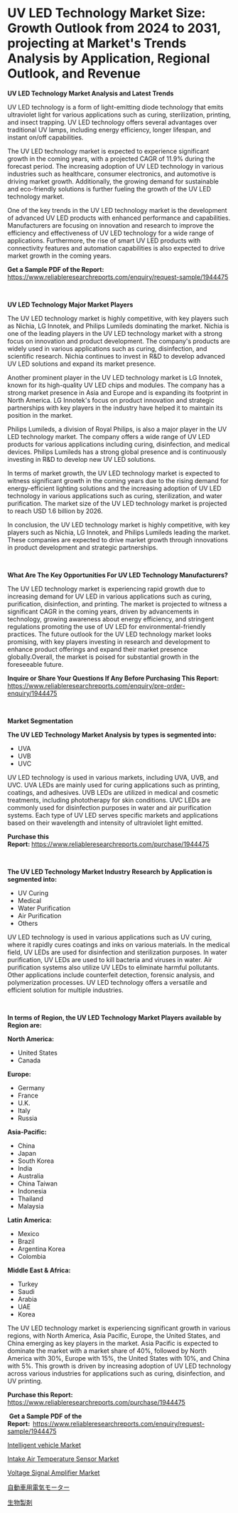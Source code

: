 <p><h1>UV LED Technology Market Size: Growth Outlook from 2024 to 2031, projecting at Market's Trends Analysis by Application, Regional Outlook, and Revenue</h1></p><p><strong>UV LED Technology Market Analysis and Latest Trends</strong></p>
<p><p>UV LED technology is a form of light-emitting diode technology that emits ultraviolet light for various applications such as curing, sterilization, printing, and insect trapping. UV LED technology offers several advantages over traditional UV lamps, including energy efficiency, longer lifespan, and instant on/off capabilities.</p><p>The UV LED technology market is expected to experience significant growth in the coming years, with a projected CAGR of 11.9% during the forecast period. The increasing adoption of UV LED technology in various industries such as healthcare, consumer electronics, and automotive is driving market growth. Additionally, the growing demand for sustainable and eco-friendly solutions is further fueling the growth of the UV LED technology market.</p><p>One of the key trends in the UV LED technology market is the development of advanced UV LED products with enhanced performance and capabilities. Manufacturers are focusing on innovation and research to improve the efficiency and effectiveness of UV LED technology for a wide range of applications. Furthermore, the rise of smart UV LED products with connectivity features and automation capabilities is also expected to drive market growth in the coming years.</p></p>
<p><strong>Get a Sample PDF of the Report:&nbsp;</strong> <a href="https://www.reliableresearchreports.com/enquiry/request-sample/1944475">https://www.reliableresearchreports.com/enquiry/request-sample/1944475</a></p>
<p>&nbsp;</p>
<p><strong>UV LED Technology Major Market Players</strong></p>
<p><p>The UV LED technology market is highly competitive, with key players such as Nichia, LG Innotek, and Philips Lumileds dominating the market. Nichia is one of the leading players in the UV LED technology market with a strong focus on innovation and product development. The company's products are widely used in various applications such as curing, disinfection, and scientific research. Nichia continues to invest in R&D to develop advanced UV LED solutions and expand its market presence.</p><p>Another prominent player in the UV LED technology market is LG Innotek, known for its high-quality UV LED chips and modules. The company has a strong market presence in Asia and Europe and is expanding its footprint in North America. LG Innotek's focus on product innovation and strategic partnerships with key players in the industry have helped it to maintain its position in the market.</p><p>Philips Lumileds, a division of Royal Philips, is also a major player in the UV LED technology market. The company offers a wide range of UV LED products for various applications including curing, disinfection, and medical devices. Philips Lumileds has a strong global presence and is continuously investing in R&D to develop new UV LED solutions.</p><p>In terms of market growth, the UV LED technology market is expected to witness significant growth in the coming years due to the rising demand for energy-efficient lighting solutions and the increasing adoption of UV LED technology in various applications such as curing, sterilization, and water purification. The market size of the UV LED technology market is projected to reach USD 1.6 billion by 2026.</p><p>In conclusion, the UV LED technology market is highly competitive, with key players such as Nichia, LG Innotek, and Philips Lumileds leading the market. These companies are expected to drive market growth through innovations in product development and strategic partnerships.</p></p>
<p>&nbsp;</p>
<p><strong>What Are The Key Opportunities For UV LED Technology Manufacturers?</strong></p>
<p><p>The UV LED technology market is experiencing rapid growth due to increasing demand for UV LED in various applications such as curing, purification, disinfection, and printing. The market is projected to witness a significant CAGR in the coming years, driven by advancements in technology, growing awareness about energy efficiency, and stringent regulations promoting the use of UV LED for environmental-friendly practices. The future outlook for the UV LED technology market looks promising, with key players investing in research and development to enhance product offerings and expand their market presence globally.Overall, the market is poised for substantial growth in the foreseeable future.</p></p>
<p><strong>Inquire or Share Your Questions If Any Before Purchasing This Report:</strong> <a href="https://www.reliableresearchreports.com/enquiry/pre-order-enquiry/1944475">https://www.reliableresearchreports.com/enquiry/pre-order-enquiry/1944475</a></p>
<p>&nbsp;</p>
<p><strong>Market Segmentation</strong></p>
<p><strong>The UV LED Technology Market Analysis by types is segmented into:</strong></p>
<p><ul><li>UVA</li><li>UVB</li><li>UVC</li></ul></p>
<p><p>UV LED technology is used in various markets, including UVA, UVB, and UVC. UVA LEDs are mainly used for curing applications such as printing, coatings, and adhesives. UVB LEDs are utilized in medical and cosmetic treatments, including phototherapy for skin conditions. UVC LEDs are commonly used for disinfection purposes in water and air purification systems. Each type of UV LED serves specific markets and applications based on their wavelength and intensity of ultraviolet light emitted.</p></p>
<p><strong>Purchase this Report:&nbsp;</strong><a href="https://www.reliableresearchreports.com/purchase/1944475">https://www.reliableresearchreports.com/purchase/1944475</a></p>
<p>&nbsp;</p>
<p><strong>The UV LED Technology Market Industry Research by Application is segmented into:</strong></p>
<p><ul><li>UV Curing</li><li>Medical</li><li>Water Purification</li><li>Air Purification</li><li>Others</li></ul></p>
<p><p>UV LED technology is used in various applications such as UV curing, where it rapidly cures coatings and inks on various materials. In the medical field, UV LEDs are used for disinfection and sterilization purposes. In water purification, UV LEDs are used to kill bacteria and viruses in water. Air purification systems also utilize UV LEDs to eliminate harmful pollutants. Other applications include counterfeit detection, forensic analysis, and polymerization processes. UV LED technology offers a versatile and efficient solution for multiple industries.</p></p>
<p>&nbsp;</p>
<p><strong>In terms of Region, the UV LED Technology Market Players available by Region are:</strong></p>
<p>
    <p> <strong> North America: </strong>
        <ul>
            <li>United States</li>
            <li>Canada</li>
        </ul>
        </p> 
    <p> <strong> Europe: </strong>
        <ul>
            <li>Germany</li>
            <li>France</li>
            <li>U.K.</li>
            <li>Italy</li>
            <li>Russia</li>
        </ul>
        </p> 
    <p> <strong> Asia-Pacific: </strong>
        <ul>
            <li>China</li>
            <li>Japan</li>
            <li>South Korea</li>
            <li>India</li>
            <li>Australia</li>
            <li>China Taiwan</li>
            <li>Indonesia</li>
            <li>Thailand</li>
            <li>Malaysia</li>
        </ul>
        </p> 
    <p> <strong> Latin America: </strong>
        <ul>
            <li>Mexico</li>
            <li>Brazil</li>
            <li>Argentina Korea</li>
            <li>Colombia</li>
        </ul>
        </p> 
    <p> <strong> Middle East & Africa: </strong>
        <ul>
            <li>Turkey</li>
            <li>Saudi</li>
            <li>Arabia</li>
            <li>UAE</li>
            <li>Korea</li>
        </ul>
    </p>
    </p>
<p><p>The UV LED technology market is experiencing significant growth in various regions, with North America, Asia Pacific, Europe, the United States, and China emerging as key players in the market. Asia Pacific is expected to dominate the market with a market share of 40%, followed by North America with 30%, Europe with 15%, the United States with 10%, and China with 5%. This growth is driven by increasing adoption of UV LED technology across various industries for applications such as curing, disinfection, and UV printing.</p></p>
<p><strong>Purchase this Report: </strong><a href="https://www.reliableresearchreports.com/purchase/1944475">https://www.reliableresearchreports.com/purchase/1944475</a></p>
<p>&nbsp;<strong>Get a Sample PDF of the Report:&nbsp;&nbsp;</strong><a href="https://www.reliableresearchreports.com/enquiry/request-sample/1944475">https://www.reliableresearchreports.com/enquiry/request-sample/1944475</a></p>
<p><strong></strong></p>
<p><p><a href="https://issuu.com/reportprime-2/docs/intelligent-vehicle-market-size-2030.pptx">Intelligent vehicle Market</a></p><p><a href="https://github.com/danielneavesallisons03mba/Market-Research-Report-List-1/blob/main/intake-air-temperature-sensor-market.md">Intake Air Temperature Sensor Market</a></p><p><a href="https://github.com/dimitrishawkinswaynenp91rgz/Market-Research-Report-List-2/blob/main/voltage-signal-amplifier-market.md">Voltage Signal Amplifier Market</a></p><p><a href="https://github.com/luffiazaza/Market-Research-Report-List-1/blob/main/281535911016.md">自動車用電気モーター</a></p><p><a href="https://github.com/avbqbctihcbe2/Market-Research-Report-List-1/blob/main/304403611015.md">生物製剤</a></p></p>